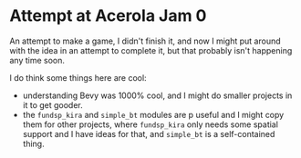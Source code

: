 # Attempt at Acerola Jam 0

An attempt to make a game, I didn't finish it, and now I might put around with
the idea in an attempt to complete it, but that probably isn't happening any time soon.

I do think some things here are cool:
- understanding Bevy was 1000% cool, and I might do smaller projects in it to get gooder.
- the `fundsp_kira` and `simple_bt` modules are p useful and I might copy them for
other projects, where `fundsp_kira` only needs some spatial support and I have ideas for that,
and `simple_bt` is a self-contained thing.
